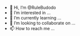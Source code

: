 - 👋 Hi, I’m @RuleBudodo
- 👀 I’m interested in ...
- 🌱 I’m currently learning ...
- 💞️ I’m looking to collaborate on ...
- 📫 How to reach me ...

<!---
RuleBudodo/RuleBudodo is a ✨ special ✨ repository because its `README.md` (this file) appears on your GitHub profile.
You can click the Preview link to take a look at your changes.
--->
